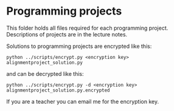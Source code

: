 
# Programming projects

This folder holds all files required for each programming project. Descriptions of projects are in the lecture notes.

Solutions to programming projects are encrypted like this:

    python ../scripts/encrypt.py <encryption key> alignmentproject_solution.py

and can  be decrypted like this:

    python ../scripts/encrypt.py -d <encryption key> alignmentproject_solution.py.encrypted

If you are a teacher you can email me for the encryption key.